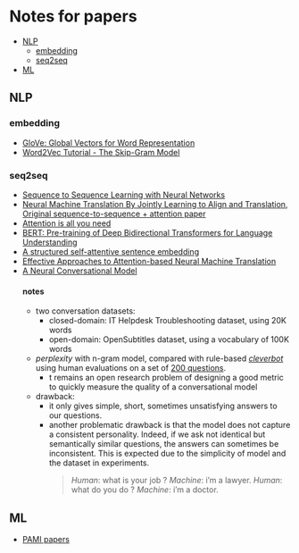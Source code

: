 # Notes for papers
* [NLP](#NLP)
  * [embedding](#embedding)
  * [seq2seq](#seq2seq)
* [ML](#ML)
  
## NLP
### embedding
* [GloVe: Global Vectors for Word Representation](https://nlp.stanford.edu/pubs/glove.pdf)
* [Word2Vec Tutorial - The Skip-Gram Model](http://mccormickml.com/2016/04/19/word2vec-tutorial-the-skip-gram-model/)
### seq2seq
* [Sequence to Sequence Learning with Neural Networks](https://arxiv.org/pdf/1409.3215.pdf)
* [Neural Machine Translation By Jointly Learning to Align and Translation, Original sequence-to-sequence + attention paper](https://arxiv.org/pdf/1409.0473.pdf)
* [Attention is all you need](https://arxiv.org/pdf/1706.03762.pdf)
* [BERT: Pre-training of Deep Bidirectional Transformers for Language Understanding](https://arxiv.org/pdf/1810.04805.pdf)
* [A structured self-attentive sentence embedding](https://arxiv.org/pdf/1703.03130.pdf)
* [Effective Approaches to Attention-based Neural Machine Translation](https://arxiv.org/pdf/1508.04025.pdf)
* [A Neural Conversational Model](https://arxiv.org/pdf/1506.05869.pdf)
  #### notes
  * two conversation datasets: 
    *  closed-domain: IT Helpdesk Troubleshooting dataset, using 20K words
    *  open-domain:  OpenSubtitles dataset, using a vocabulary of 100K words
  * *perplexity* with n-gram model, compared with rule-based [*cleverbot*](www.cleverbot.com) using human evaluations on a set of [200 questions](http://ai.stanford.edu/~quocle/QAresults.pdf).
    * t remains an open research problem  of  designing  a  good  metric  to  quickly  measure  the quality of a conversational model
  * drawback: 
    * it only gives simple, short, sometimes unsatisfying answers to our questions.
    * another problematic drawback is that the model does not capture a consistent personality. Indeed, if we ask not identical but semantically similar questions, the answers can sometimes be inconsistent.  This is expected due to the simplicity of model and the dataset in experiments.
      > *Human*: what is your job ?
      > *Machine*: i’m a lawyer.
      > *Human*: what do you do ?
      > *Machine*: i’m a doctor.
## ML
* [PAMI papers](https://www.computer.org/csdl/trans/tp/index.html)
